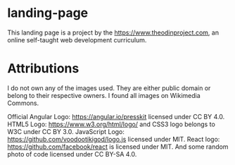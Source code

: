 # landing-page

This landing page is a project by the https://www.theodinproject.com, an online self-taught web development curriculum.

# Attributions

I do not own any of the images used. They are either public domain or belong to their respective owners. I found all images on Wikimedia Commons.

Official Angular Logo: https://angular.io/presskit licensed under CC BY 4.0.
HTML5 Logo: https://www.w3.org/html/logo/ and CSS3 logo belongs to W3C under CC BY 3.0.
JavaScript Logo: https://github.com/voodootikigod/logo.js licensed under MIT.
React logo: https://github.com/facebook/react is licensed under MIT.
And some random photo of code licensed under CC BY-SA 4.0.